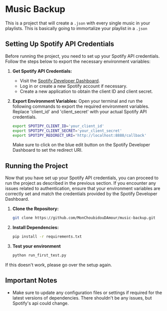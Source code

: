 # Music Backup
This is a project that will create a `.json` with every single music in your playlists. This is basically going to immortalize your playlist in a `.json`

## Setting Up Spotify API Credentials

Before running the project, you need to set up your Spotify API credentials. Follow the steps below to export the necessary environment variables:

1. **Get Spotify API Credentials:**
   - Visit the [Spotify Developer Dashboard](https://developer.spotify.com/dashboard/).
   - Log in or create a new Spotify account if necessary.
   - Create a new application to obtain the client ID and client secret.

2. **Export Environment Variables:**
   Open your terminal and run the following commands to export the required environment variables. Replace 'client_id' and 'client_secret' with your actual Spotify API credentials.

    ```bash
    export SPOTIPY_CLIENT_ID='your_client_id'
    export SPOTIPY_CLIENT_SECRET='your_client_secret'
    export SPOTIPY_REDIRECT_URI='http://localhost:8888/callback'
    ```

    Make sure to click on the blue edit button on the Spotify Developer Dashboard to set the redirect URI.

## Running the Project

Now that you have set up your Spotify API credentials, you can proceed to run the project as described in the previous section. If you encounter any issues related to authentication, ensure that your environment variables are correctly set and match the credentials provided by the Spotify Developer Dashboard.


1. **Clone the Repository:**
    ```bash
    git clone https://github.com/MonChoubidouDAmour/music-backup.git
    ```

2. **Install Dependencies:**
    ```bash
    pip install -r requirements.txt
    ```
3. **Test your environment**
    ```bash
    python run_first_test.py
    ```

If this doesn't work, please go over the setup again.

## Important Notes

- Make sure to update any configuration files or settings if required for the latest versions of dependencies. There shouldn't be any issues, but Spotify's api could change.
